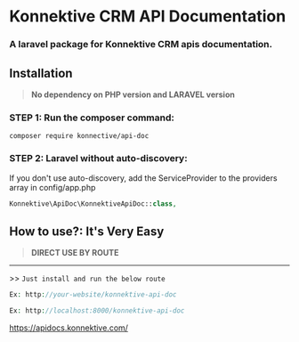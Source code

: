 # Konnektive CRM API Documentation

### A laravel package for Konnektive CRM apis documentation.

## Installation

> **No dependency on PHP version and LARAVEL version**

### STEP 1: Run the composer command:

```shell
composer require konnective/api-doc
```

### STEP 2: Laravel without auto-discovery:

If you don't use auto-discovery, add the ServiceProvider to the providers array in config/app.php

```php
Konnektive\ApiDoc\KonnektiveApiDoc::class,
```

## How to use?: It's Very Easy

> **DIRECT USE BY ROUTE**
---
<dl>
  <dt>>> <code>Just install and run the below route </span></code></dt>
</dl>

```php
Ex: http://your-website/konnektive-api-doc

Ex: http://localhost:8000/konnektive-api-doc
```


<a href="https://apidocs.konnektive.com/">https://apidocs.konnektive.com/</a>
